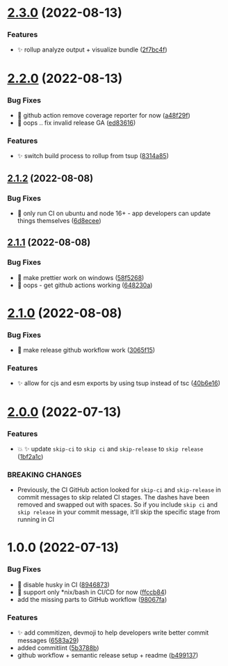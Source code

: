 # [2.3.0](https://github.com/abhishekbhardwaj/typescript-library-starter/compare/v2.2.0...v2.3.0) (2022-08-13)


### Features

* ✨ rollup analyze output + visualize bundle ([2f7bc4f](https://github.com/abhishekbhardwaj/typescript-library-starter/commit/2f7bc4f169aa6c9feb6a43632902fccd2065b796))

# [2.2.0](https://github.com/abhishekbhardwaj/typescript-library-starter/compare/v2.1.2...v2.2.0) (2022-08-13)


### Bug Fixes

* 🐛 github action remove coverage reporter for now ([a48f29f](https://github.com/abhishekbhardwaj/typescript-library-starter/commit/a48f29f0053a7352bd2686bec0d204fe93db7cbc))
* 🐛 oops .. fix invalid release GA ([ed83616](https://github.com/abhishekbhardwaj/typescript-library-starter/commit/ed8361623e8ec4f8a07ea958c5fb185de648ffb4))


### Features

* ✨ switch build process to rollup from tsup ([8314a85](https://github.com/abhishekbhardwaj/typescript-library-starter/commit/8314a857e014fed0e6be9761f418ec32521d427f))

## [2.1.2](https://github.com/abhishekbhardwaj/typescript-library-starter/compare/v2.1.1...v2.1.2) (2022-08-08)


### Bug Fixes

* 🐛 only run CI on ubuntu and node 16+ - app developers can update things themselves ([6d8ecee](https://github.com/abhishekbhardwaj/typescript-library-starter/commit/6d8eceec5a6fbaa9d41d050fa5c61c3d5185e5b0))

## [2.1.1](https://github.com/abhishekbhardwaj/typescript-library-starter/compare/v2.1.0...v2.1.1) (2022-08-08)


### Bug Fixes

* 🐛 make prettier work on windows ([58f5268](https://github.com/abhishekbhardwaj/typescript-library-starter/commit/58f5268cab1d8f6f326d2fe03f4d072eb9d660e1))
* 🐛 oops - get github actions working ([648230a](https://github.com/abhishekbhardwaj/typescript-library-starter/commit/648230a7b0203175a3eeebee839c0f2c922efa71))

# [2.1.0](https://github.com/abhishekbhardwaj/typescript-library-starter/compare/v2.0.0...v2.1.0) (2022-08-08)


### Bug Fixes

* 🐛 make release github workflow work ([3065f15](https://github.com/abhishekbhardwaj/typescript-library-starter/commit/3065f158da6c915e86d87e7aa76ea7e6350bc5bb))


### Features

* ✨ allow for cjs and esm exports by using tsup instead of tsc ([40b6e16](https://github.com/abhishekbhardwaj/typescript-library-starter/commit/40b6e16c5220f646eed79633cd8823ed4146f19f))

# [2.0.0](https://github.com/abhishekbhardwaj/typescript-library-starter/compare/v1.0.0...v2.0.0) (2022-07-13)


### Features

* 💥 ✨ update `skip-ci` to `skip ci` and `skip-release` to `skip release` ([1bf2a1c](https://github.com/abhishekbhardwaj/typescript-library-starter/commit/1bf2a1c5e97b70192dac8042b72e54f9c1dd6629))


### BREAKING CHANGES

* Previously, the CI GitHub action looked for `skip-ci` and `skip-release` in commit
messages to skip related CI stages. The dashes have been removed and swapped out with spaces. So if
you include `skip ci` and `skip release` in your commit message, it'll skip the specific stage from
running in CI

# 1.0.0 (2022-07-13)


### Bug Fixes

* 🐛 disable husky in CI ([8946873](https://github.com/abhishekbhardwaj/typescript-library-starter/commit/89468733dcabc78e7df55139b118223ac6f26418))
* 🐛 support only *nix/bash in CI/CD for now ([ffccb84](https://github.com/abhishekbhardwaj/typescript-library-starter/commit/ffccb84db197da3036a1b3e3e7cf155da3d914d7))
* add the missing parts to GitHub workflow ([98067fa](https://github.com/abhishekbhardwaj/typescript-library-starter/commit/98067fa84c8b549446e2d2d096d1e07dab68f54f))


### Features

* ✨ add commitizen, devmoji to help developers write better commit messages ([6583a29](https://github.com/abhishekbhardwaj/typescript-library-starter/commit/6583a29e146d44561213ddd78d5fbd34745191a1))
* added commitlint ([5b3788b](https://github.com/abhishekbhardwaj/typescript-library-starter/commit/5b3788bd772d0a52dd98afabfd3abbf2a4427482))
* github workflow + semantic release setup + readme ([b499137](https://github.com/abhishekbhardwaj/typescript-library-starter/commit/b49913718cb5c471f21bab2873e448518992ed5d))

